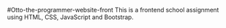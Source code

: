 #Otto-the-programmer-website-front
This is a frontend school assignment using HTML, CSS, JavaScript and Bootstrap.